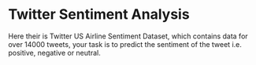 # Twitter Sentiment Analysis

Here their is Twitter US Airline Sentiment Dataset, which contains data for over 14000 tweets, your task is to predict the sentiment of the tweet i.e. positive, negative or neutral.
